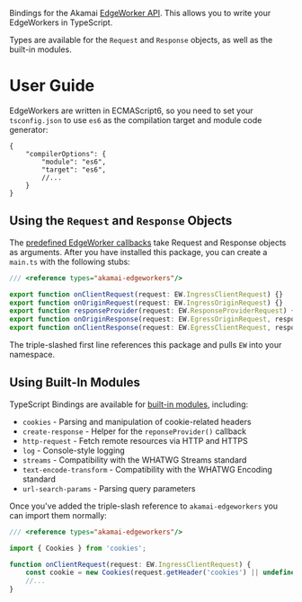 Bindings for the Akamai [EdgeWorker API]. This allows you to write
your EdgeWorkers in TypeScript.

Types are available for the `Request` and `Response` objects, as well as the
built-in modules.

# User Guide

EdgeWorkers are written in ECMAScript6, so you need to set your
`tsconfig.json` to use `es6` as the compilation target and module
code generator:

```json5
{
    "compilerOptions": {
        "module": "es6",
        "target": "es6",
        //...
    }
}
```

## Using the `Request` and `Response` Objects

The [predefined EdgeWorker callbacks] take Request and Response objects as
arguments. After you have installed this package, you can create a `main.ts`
with the following stubs:

```typescript
/// <reference types="akamai-edgeworkers"/>

export function onClientRequest(request: EW.IngressClientRequest) {}
export function onOriginRequest(request: EW.IngressOriginRequest) {}
export function responseProvider(request: EW.ResponseProviderRequest) {}
export function onOriginResponse(request: EW.EgressOriginRequest, response: EW.EgressOriginResponse) {}
export function onClientResponse(request: EW.EgressClientRequest, response: EW.EgressClientResponse) {}
```

The triple-slashed first line references this package and pulls `EW` into your
namespace.

## Using Built-In Modules

TypeScript Bindings are available for [built-in modules], including:
* `cookies` - Parsing and manipulation of cookie-related headers
* `create-response` - Helper for the `reponseProvider()` callback
* `http-request` - Fetch remote resources via HTTP and HTTPS
* `log` - Console-style logging
* `streams` - Compatibility with the WHATWG Streams standard
* `text-encode-transform` - Compatibility with the WHATWG Encoding standard
* `url-search-params` - Parsing query parameters

Once you've added the triple-slash reference to `akamai-edgeworkers`
you can import them normally:

```typescript
/// <reference types="akamai-edgeworkers"/>

import { Cookies } from 'cookies';

function onClientRequest(request: EW.IngressClientRequest) {
    const cookie = new Cookies(request.getHeader('cookies') || undefined);
    //...
}
```

[EdgeWorker API]: https://learn.akamai.com/en-us/webhelp/edgeworkers/edgeworkers-user-guide/GUID-14077BCA-0D9F-422C-8273-2F3E37339D5B.html
[predefined EdgeWorker callbacks]: https://developer.akamai.com/api/web_performance/edgeworkers/v1.html#edgeworkersbundleformat
[built-in modules]: https://learn.akamai.com/en-us/webhelp/edgeworkers/edgeworkers-user-guide/GUID-96AA837C-30A3-4825-9756-DE5C7C78D82C.html